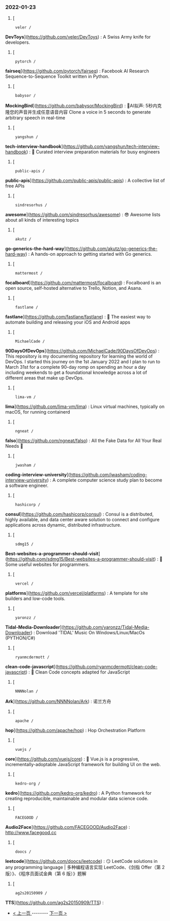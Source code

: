 ### 2022-01-23 
1. [
    

        veler /
**DevToys**](https://github.com/veler/DevToys) : A Swiss Army knife for developers.
1. [
    

        pytorch /
**fairseq**](https://github.com/pytorch/fairseq) : Facebook AI Research Sequence-to-Sequence Toolkit written in Python.
1. [
    

        babysor /
**MockingBird**](https://github.com/babysor/MockingBird) : 🚀AI拟声: 5秒内克隆您的声音并生成任意语音内容 Clone a voice in 5 seconds to generate arbitrary speech in real-time
1. [
    

        yangshun /
**tech-interview-handbook**](https://github.com/yangshun/tech-interview-handbook) : 💯 Curated interview preparation materials for busy engineers
1. [
    

        public-apis /
**public-apis**](https://github.com/public-apis/public-apis) : A collective list of free APIs
1. [
    

        sindresorhus /
**awesome**](https://github.com/sindresorhus/awesome) : 😎 Awesome lists about all kinds of interesting topics
1. [
    

        akutz /
**go-generics-the-hard-way**](https://github.com/akutz/go-generics-the-hard-way) : A hands-on approach to getting started with Go generics.
1. [
    

        mattermost /
**focalboard**](https://github.com/mattermost/focalboard) : Focalboard is an open source, self-hosted alternative to Trello, Notion, and Asana.
1. [
    

        fastlane /
**fastlane**](https://github.com/fastlane/fastlane) : 🚀 The easiest way to automate building and releasing your iOS and Android apps
1. [
    

        MichaelCade /
**90DaysOfDevOps**](https://github.com/MichaelCade/90DaysOfDevOps) : This repository is my documenting repository for learning the world of DevOps. I started this journey on the 1st January 2022 and I plan to run to March 31st for a complete 90-day romp on spending an hour a day including weekends to get a foundational knowledge across a lot of different areas that make up DevOps.
1. [
    

        lima-vm /
**lima**](https://github.com/lima-vm/lima) : Linux virtual machines, typically on macOS, for running containerd
1. [
    

        ngneat /
**falso**](https://github.com/ngneat/falso) : All the Fake Data for All Your Real Needs 🙂
1. [
    

        jwasham /
**coding-interview-university**](https://github.com/jwasham/coding-interview-university) : A complete computer science study plan to become a software engineer.
1. [
    

        hashicorp /
**consul**](https://github.com/hashicorp/consul) : Consul is a distributed, highly available, and data center aware solution to connect and configure applications across dynamic, distributed infrastructure.
1. [
    

        sdmg15 /
**Best-websites-a-programmer-should-visit**](https://github.com/sdmg15/Best-websites-a-programmer-should-visit) : 🔗 Some useful websites for programmers.
1. [
    

        vercel /
**platforms**](https://github.com/vercel/platforms) : A template for site builders and low-code tools.
1. [
    

        yaronzz /
**Tidal-Media-Downloader**](https://github.com/yaronzz/Tidal-Media-Downloader) : Download 'TIDAL' Music On Windows/Linux/MacOs (PYTHON/C#)
1. [
    

        ryanmcdermott /
**clean-code-javascript**](https://github.com/ryanmcdermott/clean-code-javascript) : 🛁 Clean Code concepts adapted for JavaScript
1. [
    

        NNNNolan /
**Ark**](https://github.com/NNNNolan/Ark) : 诺兰方舟
1. [
    

        apache /
**hop**](https://github.com/apache/hop) : Hop Orchestration Platform
1. [
    

        vuejs /
**core**](https://github.com/vuejs/core) : 🖖 Vue.js is a progressive, incrementally-adoptable JavaScript framework for building UI on the web.
1. [
    

        kedro-org /
**kedro**](https://github.com/kedro-org/kedro) : A Python framework for creating reproducible, maintainable and modular data science code.
1. [
    

        FACEGOOD /
**Audio2Face**](https://github.com/FACEGOOD/Audio2Face) : http://www.facegood.cc
1. [
    

        doocs /
**leetcode**](https://github.com/doocs/leetcode) : 😏 LeetCode solutions in any programming language | 多种编程语言实现 LeetCode、《剑指 Offer（第 2 版）》、《程序员面试金典（第 6 版）》题解
1. [
    

        ag2s20150909 /
**TTS**](https://github.com/ag2s20150909/TTS) :  

- [ < 上一页 ](https://github.com/able8/github-trending-daily-record/blob/master/2022-01-22.md) -------- [ 下一页 > ](https://github.com/able8/github-trending-daily-record/blob/master/2022-01-24.md)
